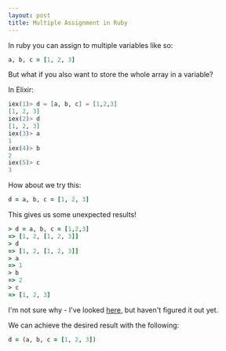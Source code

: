 ```yaml
---
layout: post
title: Multiple Assignment in Ruby
---
```


In ruby you can assign to multiple variables like so:

```ruby
a, b, c = [1, 2, 3]
```

But what if you also want to store the whole array in a variable?

In Elixir:

```elixir
iex(1)> d = [a, b, c] = [1,2,3]
[1, 2, 3]
iex(2)> d
[1, 2, 3]
iex(3)> a
1
iex(4)> b
2
iex(5)> c
3
```

How about we try this:

```ruby
d = a, b, c = [1, 2, 3]
```

This gives us some unexpected results!

```ruby
> d = a, b, c = [1,2,3]
=> [1, 2, [1, 2, 3]]
> d
=> [1, 2, [1, 2, 3]]
> a
=> 1
> b
=> 2
> c
=> [1, 2, 3]
```

I'm not sure why - I've looked [here](http://ruby-doc.org/core-2.4.0/doc/syntax/assignment_rdoc.html), but haven't figured it out yet.

We can achieve the desired result with the following:

```ruby
d = (a, b, c = [1, 2, 3])
```
